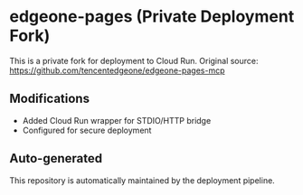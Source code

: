 # edgeone-pages (Private Deployment Fork)

This is a private fork for deployment to Cloud Run.
Original source: https://github.com/tencentedgeone/edgeone-pages-mcp

## Modifications
- Added Cloud Run wrapper for STDIO/HTTP bridge
- Configured for secure deployment

## Auto-generated
This repository is automatically maintained by the deployment pipeline.
